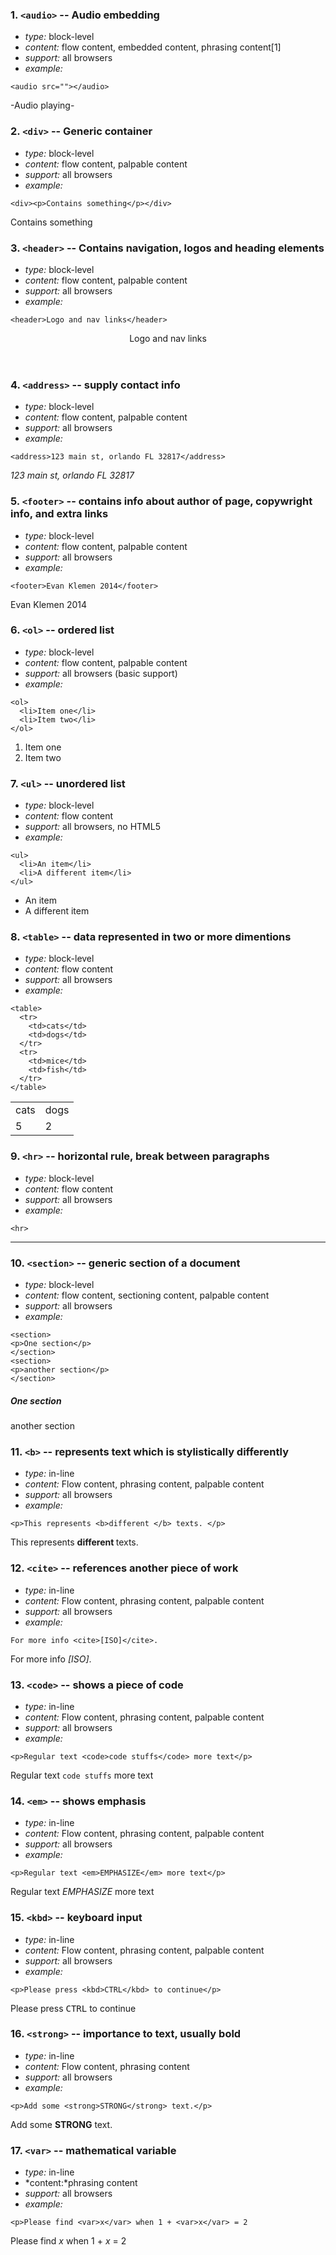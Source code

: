 ### 1. `<audio>` -- Audio embedding

* *type:* block-level
* *content:* flow content, embedded content, phrasing content[1]
* *support:* all browsers
* *example:*
```
<audio src=""></audio>
```
-Audio playing-

### 2. `<div>` -- Generic container

* *type:* block-level
* *content:* flow content, palpable content
* *support:* all browsers
* *example:*
```
<div><p>Contains something</p></div>
```
<div><p>Contains something</p></div>

### 3. `<header>` -- Contains navigation, logos and heading elements

* *type:* block-level
* *content:* flow content, palpable content
* *support:* all browsers
* *example:*
```
<header>Logo and nav links</header>
```
<header>Logo and nav links</header>

### 4. `<address>` -- supply contact info

* *type:* block-level
* *content:* flow content, palpable content
* *support:* all browsers
* *example:*
```
<address>123 main st, orlando FL 32817</address>
```
<address>123 main st, orlando FL 32817</address>

### 5. `<footer>` -- contains info about author of page, copywright info, and extra links

* *type:* block-level
* *content:* flow content, palpable content
* *support:* all browsers
* *example:*
```
<footer>Evan Klemen 2014</footer>
```
<footer>Evan Klemen 2014</footer>

### 6. `<ol>` -- ordered list

* *type:* block-level
* *content:* flow content, palpable content
* *support:* all browsers (basic support)
* *example:*
```
<ol>
  <li>Item one</li>
  <li>Item two</li>
</ol>
```
<ol>
  <li>Item one</li>
  <li>Item two</li>
</ol>

### 7. `<ul>` -- unordered list

* *type:* block-level
* *content:* flow content
* *support:* all browsers, no HTML5
* *example:*
```
<ul>
  <li>An item</li>
  <li>A different item</li>
</ul>
```
<ul>
  <li>An item</li>
  <li>A different item</li>
</ul>

### 8. `<table>` -- data represented in two or more dimentions

* *type:* block-level
* *content:* flow content
* *support:* all browsers
* *example:*
```
<table>
  <tr>
    <td>cats</td>
    <td>dogs</td>
  </tr>
  <tr>
    <td>mice</td>
    <td>fish</td>
  </tr>
</table>
```
<table>
  <tr>
    <td>cats</td>
    <td>dogs</td>
  </tr>
  <tr>
    <td>5</td>
    <td>2</td>
  </tr>
</table>

### 9. `<hr>` -- horizontal rule, break between paragraphs

* *type:* block-level
* *content:* flow content
* *support:* all browsers
* *example:*
```
<hr>
```
<hr>

### 10. `<section>` -- generic section of a document

* *type:* block-level
* *content:* flow content, sectioning content, palpable content
* *support:* all browsers
* *example:*
```
<section>
<p>One section</p>
</section>
<section>
<p>another section</p>
</section>

```
<section>
<h5>One section</h5>
</section>
<section>
<p>another section</p>
</section> 

### 11. `<b>` -- represents text which is stylistically differently 

* *type:* in-line
* *content:* Flow content, phrasing content, palpable content
* *support:* all browsers
* *example:*
```
<p>This represents <b>different </b> texts. </p>
```
<p>This represents <b>different </b> texts. </p>

### 12. `<cite>` -- references another piece of work

* *type:* in-line
* *content:* Flow content, phrasing content, palpable content
* *support:* all browsers
* *example:*
```
For more info <cite>[ISO]</cite>.
```
For more info <cite>[ISO]</cite>.

### 13. `<code>` -- shows a piece of code

* *type:* in-line
* *content:* Flow content, phrasing content, palpable content
* *support:* all browsers
* *example:*
```
<p>Regular text <code>code stuffs</code> more text</p>
```
<p>Regular text <code>code stuffs</code> more text</p>

### 14. `<em>` -- shows emphasis

* *type:* in-line
* *content:* Flow content, phrasing content, palpable content
* *support:* all browsers
* *example:*
```
<p>Regular text <em>EMPHASIZE</em> more text</p>
```
<p>Regular text <em>EMPHASIZE</em> more text</p>

### 15. `<kbd>` -- keyboard input

* *type:* in-line
* *content:* Flow content, phrasing content, palpable content
* *support:* all browsers
* *example:*
```
<p>Please press <kbd>CTRL</kbd> to continue</p>
```
<p>Please press <kbd>CTRL</kbd> to continue</p>

### 16. `<strong>` -- importance to text, usually bold

* *type:* in-line
* *content:* Flow content, phrasing content
* *support:* all browsers
* *example:*
```
<p>Add some <strong>STRONG</strong> text.</p>
```
<p>Add some <strong>STRONG</strong> text.</p>

### 17. `<var>` -- mathematical variable

* *type:* in-line
* *content:*phrasing content
* *support:* all browsers
* *example:*
```
<p>Please find <var>x</var> when 1 + <var>x</var> = 2
```
<p>Please find <var>x</var> when 1 + <var>x</var> = 2